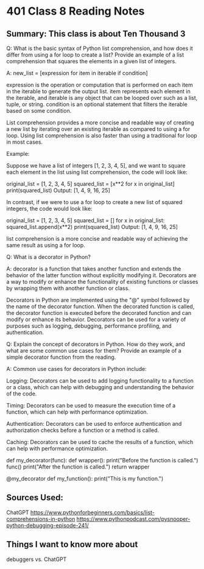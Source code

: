 # 401 Class 8 Reading Notes

## Summary: This class is about Ten Thousand 3 

Q: What is the basic syntax of Python list comprehension, and how does it differ from using a for loop to create a list? Provide an example of a list comprehension that squares the elements in a given list of integers.

A: new_list = [expression for item in iterable if condition]

expression is the operation or computation that is performed on each item in the iterable to generate the output list. item represents each element in the iterable, and iterable is any object that can be looped over such as a list, tuple, or string. condition is an optional statement that filters the iterable based on some condition.

List comprehension provides a more concise and readable way of creating a new list by iterating over an existing iterable as compared to using a for loop. Using list comprehension is also faster than using a traditional for loop in most cases.

Example:

Suppose we have a list of integers [1, 2, 3, 4, 5], and we want to square each element in the list using list comprehension, the code will look like:


original_list = [1, 2, 3, 4, 5]
squared_list = [x**2 for x in original_list]
print(squared_list)
Output: [1, 4, 9, 16, 25]

In contrast, if we were to use a for loop to create a new list of squared integers, the code would look like:


original_list = [1, 2, 3, 4, 5]
squared_list = []
for x in original_list:
    squared_list.append(x**2)
print(squared_list)
Output: [1, 4, 9, 16, 25]

list comprehension is a more concise and readable way of achieving the same result as using a for loop.


Q: What is a decorator in Python?

A:  decorator is a function that takes another function and extends the behavior of the latter function without explicitly modifying it. Decorators are a way to modify or enhance the functionality of existing functions or classes by wrapping them with another function or class.

Decorators in Python are implemented using the "@" symbol followed by the name of the decorator function. When the decorated function is called, the decorator function is executed before the decorated function and can modify or enhance its behavior. Decorators can be used for a variety of purposes such as logging, debugging, performance profiling, and authentication.


Q: Explain the concept of decorators in Python. How do they work, and what are some common use cases for them? Provide an example of a simple decorator function from the reading.

A: Common use cases for decorators in Python include:

Logging: Decorators can be used to add logging functionality to a function or a class, which can help with debugging and understanding the behavior of the code.

Timing: Decorators can be used to measure the execution time of a function, which can help with performance optimization.

Authentication: Decorators can be used to enforce authentication and authorization checks before a function or a method is called.

Caching: Decorators can be used to cache the results of a function, which can help with performance optimization.

def my_decorator(func):
    def wrapper():
        print("Before the function is called.")
        func()
        print("After the function is called.")
    return wrapper

@my_decorator
def my_function():
    print("This is my function.")

    
## Sources Used: 
ChatGPT
https://www.pythonforbeginners.com/basics/list-comprehensions-in-python
https://www.pythonpodcast.com/pysnooper-python-debugging-episode-241/

 ## Things I want to know more about

 debuggers vs. ChatGPT